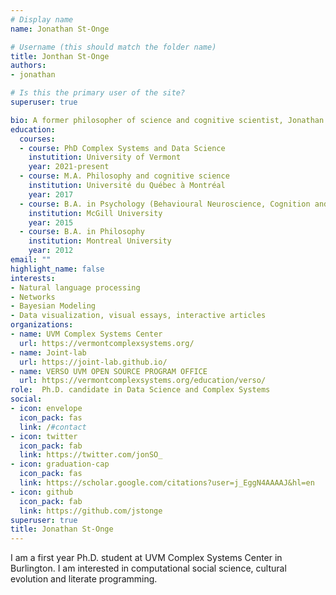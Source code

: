 ```yaml
---
# Display name
name: Jonathan St-Onge

# Username (this should match the folder name)
title: Jonthan St-Onge
authors:
- jonathan

# Is this the primary user of the site?
superuser: true

bio: A former philosopher of science and cognitive scientist, Jonathan St-Onge now purses his interest in computational social science.
education:
  courses:
  - course: PhD Complex Systems and Data Science
    instutition: University of Vermont
    year: 2021-present
  - course: M.A. Philosophy and cognitive science
    institution: Université du Québec à Montréal
    year: 2017
  - course: B.A. in Psychology (Behavioural Neuroscience, Cognition and Quantitive Methods)
    institution: McGill University
    year: 2015
  - course: B.A. in Philosophy
    institution: Montreal University
    year: 2012
email: ""
highlight_name: false
interests:
- Natural language processing
- Networks
- Bayesian Modeling
- Data visualization, visual essays, interactive articles
organizations:
- name: UVM Complex Systems Center
  url: https://vermontcomplexsystems.org/
- name: Joint-lab
  url: https://joint-lab.github.io/
- name: VERSO UVM OPEN SOURCE PROGRAM OFFICE
  url: https://vermontcomplexsystems.org/education/verso/
role:  Ph.D. candidate in Data Science and Complex Systems 
social:
- icon: envelope
  icon_pack: fas
  link: /#contact
- icon: twitter
  icon_pack: fab
  link: https://twitter.com/jonSO_
- icon: graduation-cap
  icon_pack: fas
  link: https://scholar.google.com/citations?user=j_EggN4AAAAJ&hl=en
- icon: github
  icon_pack: fab
  link: https://github.com/jstonge
superuser: true
title: Jonathan St-Onge
---
```


I am a first year Ph.D. student at UVM Complex Systems Center in Burlington. I am interested in computational social science, cultural evolution and literate programming. 